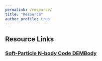 ```yaml
---
permalink: /resource/
title: "Resource"
author_profile: true
---
```


## Resource Links

### <a href="https://bin-cheng-thu.github.io/dembody-code/" target="_blank">Soft-Particle N-body Code DEMBody</a>
